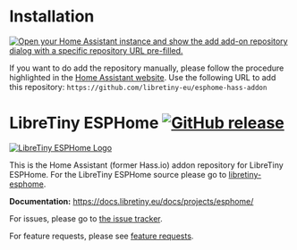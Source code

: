 # Installation

[![Open your Home Assistant instance and show the add add-on repository dialog with a specific repository URL pre-filled.](https://my.home-assistant.io/badges/supervisor_add_addon_repository.svg)](https://my.home-assistant.io/redirect/supervisor_add_addon_repository/?repository_url=https%3A%2F%2Fgithub.com%2Flibretiny-eu%2Fesphome-hass-addon)

If you want to do add the repository manually, please follow the procedure highlighted in the [Home Assistant website](https://home-assistant.io/hassio/installing_third_party_addons). Use the following URL to add this repository: `https://github.com/libretiny-eu/esphome-hass-addon`

# LibreTiny ESPHome [![GitHub release](https://img.shields.io/github/release/kuba2k2/libretiny-esphome.svg)](https://gitHub.com/kuba2k2/libretiny-esphome/releases/)

[![LibreTiny ESPHome Logo](https://esphome.io/_images/logo-text.png)](https://docs.libretiny.eu/docs/projects/esphome/)

This is the Home Assistant (former Hass.io) addon repository for LibreTiny ESPHome. For the LibreTiny ESPHome source please go to [libretiny-esphome](https://github.com/kuba2k2/libretiny-esphome).

**Documentation:** https://docs.libretiny.eu/docs/projects/esphome/

For issues, please go to [the issue tracker](https://github.com/kuba2k2/libretiny-esphome/issues).

For feature requests, please see [feature requests](https://github.com/kuba2k2/libretiny-esphome/issues).

